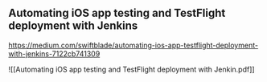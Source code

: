 
## Automating iOS app testing and TestFlight deployment with Jenkins

https://medium.com/swiftblade/automating-ios-app-testflight-deployment-with-jenkins-7122cb741309

![[Automating iOS app testing and TestFlight deployment with Jenkin.pdf]]


